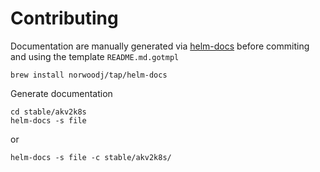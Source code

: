 # Contributing

Documentation are manually generated via [helm-docs](https://github.com/norwoodj/helm-docs) before commiting and using the template `README.md.gotmpl`

```
brew install norwoodj/tap/helm-docs
```

Generate documentation

```shell
cd stable/akv2k8s
helm-docs -s file
```

or

```shell
helm-docs -s file -c stable/akv2k8s/
```
